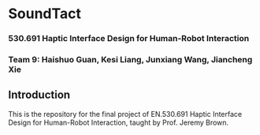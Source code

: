 # SoundTact
### 530.691 Haptic Interface Design for Human-Robot Interaction
### Team 9: Haishuo Guan, Kesi Liang, Junxiang Wang, Jiancheng Xie

## Introduction
This is the repository for the final project of EN.530.691 Haptic Interface Design for Human-Robot Interaction, taught by Prof. Jeremy Brown.

